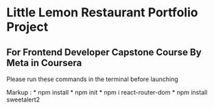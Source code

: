 # Little Lemon Restaurant Portfolio Project

## For Frontend Developer Capstone Course By Meta in Coursera

Please run these commands in the terminal before launching

Markup : * npm install
         * npm init
         * npm i react-router-dom
         * npm install sweetalert2
